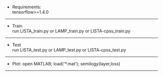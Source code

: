 
*  Requirements:  
   tensorflow>=1.4.0
-----------------
*  Train  
   run LISTA_train.py or LAMP_train.py or LISTA-cpss_train.py
-----------------
*  Test  
   run LISTA_test.py or LAMP_test.py or LISTA-cpss_test.py
-----------------
*  Plot: 
   open MATLAB; load('*.mat'); semilogy(layer,loss)
-----------------
